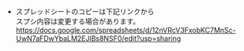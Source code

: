 - スプレッドシートのコピーは下記リンクから<br>
スプシ内容は変更する場合があります。<br>
https://docs.google.com/spreadsheets/d/12nVRcV3FxobKC7MnSc-UwN7aFDwYbaLM2EJlBs8NSF0/edit?usp=sharing
